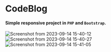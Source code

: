 # CodeBlog

#### Simple responsive project in `PHP` and `Bootstrap`.

![Screenshot from 2023-09-14 15-40-12](https://github.com/ronycastroc/codeblog-php/assets/101746006/e97ddcc9-c8d5-4667-ac8c-5d4e7f34f5c2)
![Screenshot from 2023-09-14 15-40-27](https://github.com/ronycastroc/codeblog-php/assets/101746006/e1d5626a-900d-4c53-a39f-987f05fe3c43)
![Screenshot from 2023-09-14 15-41-05](https://github.com/ronycastroc/codeblog-php/assets/101746006/d8256edc-e073-4ddd-b5f8-923c0da8e937)


